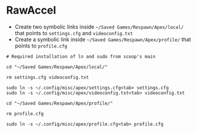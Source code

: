 # RawAccel

- Create two symbolic links inside `~/Saved Games/Respawn/Apex/local/` that points to `settings.cfg` and `videoconfig.txt`
- Create a symbolic link inside `~/Saved Games/Respawn/Apex/profile/` that points to `profile.cfg`

```shell
# Required installation of ln and sudo from scoop's main

cd "~/Saved Games/Respawn/Apex/local/"

rm settings.cfg videoconfig.txt

sudo ln -s ~/.config/misc/apex/settings.cfg<tab> settings.cfg
sudo ln -s ~/.config/misc/apex/videoconfig.txt<tab> videoconfig.txt

cd "~/Saved Games/Respawn/Apex/profile/"

rm profile.cfg

sudo ln -s ~/.config/misc/apex/profile.cfg<tab> profile.cfg
```
